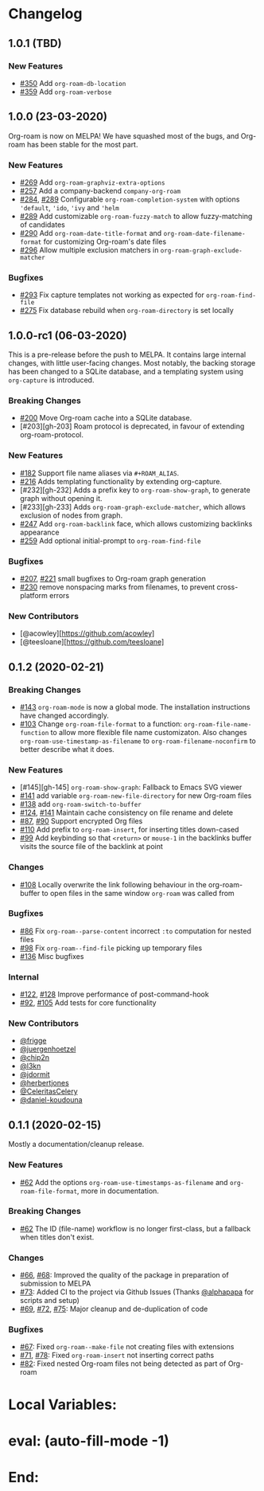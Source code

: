 # Changelog

## 1.0.1 (TBD)

### New Features
* [#350][gh-350] Add `org-roam-db-location`
* [#359][gh-359] Add `org-roam-verbose`

## 1.0.0 (23-03-2020)

Org-roam is now on MELPA! We have squashed most of the bugs, and Org-roam has
been stable for the most part.

### New Features
* [#269][gh-269] Add `org-roam-graphviz-extra-options`
* [#257][gh-257] Add a company-backend `company-org-roam`
* [#284][gh-284], [#289][gh-289] Configurable `org-roam-completion-system` with options `'default`, `'ido`, `'ivy` and `'helm`
* [#289][gh-289] Add customizable `org-roam-fuzzy-match` to allow fuzzy-matching of candidates
* [#290][gh-290] Add `org-roam-date-title-format` and `org-roam-date-filename-format` for customizing Org-roam's date files
* [#296][gh-296] Allow multiple exclusion matchers in `org-roam-graph-exclude-matcher`

### Bugfixes
* [#293][gh-293] Fix capture templates not working as expected for `org-roam-find-file`
* [#275][gh-275] Fix database rebuild when `org-roam-directory` is set locally

## 1.0.0-rc1 (06-03-2020)

This is a pre-release before the push to MELPA. It contains large
internal changes, with little user-facing changes. Most notably, the
backing storage has been changed to a SQLite database, and a
templating system using `org-capture` is introduced.

### Breaking Changes
* [#200][gh-200] Move Org-roam cache into a SQLite database.
* [#203][gh-203] Roam protocol is deprecated, in favour of extending org-roam-protocol.

### New Features
* [#182][gh-182] Support file name aliases via `#+ROAM_ALIAS`.
* [#216][gh-216] Adds templating functionality by extending org-capture.
* [#232][gh-232] Adds a prefix key to `org-roam-show-graph`, to generate graph without opening it.
* [#233][gh-233] Adds `org-roam-graph-exclude-matcher`, which allows exclusion of nodes from graph.
* [#247][gh-247] Add `org-roam-backlink` face, which allows customizing backlinks appearance
* [#259][gh-259] Add optional initial-prompt to `org-roam-find-file`

### Bugfixes
* [#207][gh-207], [#221][gh-221] small bugfixes to Org-roam graph generation
* [#230][gh-230] remove nonspacing marks from filenames, to prevent cross-platform errors

### New Contributors
* [@acowley][https://github.com/acowley]
* [@teesloane][https://github.com/teesloane]

## 0.1.2 (2020-02-21)

### Breaking Changes
* [#143][gh-143] `org-roam-mode` is now a global mode. The installation instructions have changed accordingly.
* [#103][gh-103] Change `org-roam-file-format` to a function: `org-roam-file-name-function` to allow more flexible file name customizaton. Also changes `org-roam-use-timestamp-as-filename` to `org-roam-filename-noconfirm` to better describe what it does.

### New Features
* [#145][gh-145] `org-roam-show-graph`: Fallback to Emacs SVG viewer
* [#141][gh-141] add variable `org-roam-new-file-directory` for new Org-roam files
* [#138][gh-138] add `org-roam-switch-to-buffer`
* [#124][gh-124], [#141][gh-141] Maintain cache consistency on file rename and delete
* [#87][gh-87], [#90][gh-90] Support encrypted Org files
* [#110][gh-110] Add prefix to `org-roam-insert`, for inserting titles down-cased
* [#99][gh-99] Add keybinding so that `<return>` or `mouse-1` in the backlinks buffer visits the source file of the backlink at point

### Changes

* [#108][gh-108] Locally overwrite the link following behaviour in the org-roam-buffer to open files in the same window `org-roam` was called from

### Bugfixes
* [#86][gh-86] Fix `org-roam--parse-content` incorrect `:to` computation for nested files
* [#98][gh-98] Fix `org-roam--find-file` picking up temporary files
* [#136][gh-136] Misc bugfixes

### Internal
* [#122][gh-122], [#128][gh-128] Improve performance of post-command-hook
* [#92][gh-92], [#105][gh-105] Add tests for core functionality

### New Contributors
* [@frigge](https://github.com/frigge)
* [@juergenhoetzel](https://github.com/juergenhoetzel)
* [@chip2n](https://github.com/chip2n)
* [@l3kn](https://github.com/l3kn)
* [@jdormit](https://github.com/jdormit)
* [@herbertjones](https://github.com/herbertjones)
* [@CeleritasCelery](https://github.com/CeleritasCelery)
* [@daniel-koudouna](https://github.com/daniel-koudouna)

## 0.1.1 (2020-02-15)

Mostly a documentation/cleanup release.

### New Features
* [#62][gh-62] Add the options `org-roam-use-timestamps-as-filename` and `org-roam-file-format`, more in documentation.

### Breaking Changes
* [#62][gh-62] The ID (file-name) workflow is no longer first-class, but a fallback when titles don't exist.

### Changes
* [#66][gh-66], [#68][gh-68]: Improved the quality of the package in preparation of submission to MELPA
* [#73][gh-73]: Added CI to the project via Github Issues (Thanks [@alphapapa](https://github.com/alphapapa/) for scripts and setup)
* [#69][gh-69], [#72][gh-72], [#75][gh-75]: Major cleanup and de-duplication of code

### Bugfixes
* [#67][gh-67]: Fixed `org-roam--make-file` not creating files with extensions
* [#71][gh-71], [#78][gh-78]: Fixed `org-roam-insert` not inserting correct paths
* [#82][gh-82]: Fixed nested Org-roam files not being detected as part of Org-roam

[gh-62]: https://github.com/jethrokuan/org-roam/pull/66
[gh-66]: https://github.com/jethrokuan/org-roam/pull/66
[gh-67]: https://github.com/jethrokuan/org-roam/pull/67
[gh-68]: https://github.com/jethrokuan/org-roam/pull/68
[gh-69]: https://github.com/jethrokuan/org-roam/pull/69
[gh-71]: https://github.com/jethrokuan/org-roam/pull/71
[gh-72]: https://github.com/jethrokuan/org-roam/pull/72
[gh-73]: https://github.com/jethrokuan/org-roam/pull/73
[gh-75]: https://github.com/jethrokuan/org-roam/pull/75
[gh-78]: https://github.com/jethrokuan/org-roam/pull/78
[gh-82]: https://github.com/jethrokuan/org-roam/pull/82
[gh-86]: https://github.com/jethrokuan/org-roam/pull/86
[gh-87]: https://github.com/jethrokuan/org-roam/pull/87
[gh-90]: https://github.com/jethrokuan/org-roam/pull/90
[gh-92]: https://github.com/jethrokuan/org-roam/pull/92
[gh-98]: https://github.com/jethrokuan/org-roam/pull/98
[gh-99]: https://github.com/jethrokuan/org-roam/pull/99
[gh-103]: https://github.com/jethrokuan/org-roam/pull/103
[gh-105]: https://github.com/jethrokuan/org-roam/pull/105
[gh-108]: https://github.com/jethrokuan/org-roam/pull/108
[gh-110]: https://github.com/jethrokuan/org-roam/pull/110
[gh-122]: https://github.com/jethrokuan/org-roam/pull/122
[gh-124]: https://github.com/jethrokuan/org-roam/pull/124
[gh-128]: https://github.com/jethrokuan/org-roam/pull/128
[gh-136]: https://github.com/jethrokuan/org-roam/pull/136
[gh-138]: https://github.com/jethrokuan/org-roam/pull/138
[gh-141]: https://github.com/jethrokuan/org-roam/pull/141
[gh-142]: https://github.com/jethrokuan/org-roam/pull/142
[gh-143]: https://github.com/jethrokuan/org-roam/pull/143
[gh-182]: https://github.com/jethrokuan/org-roam/pull/182
[gh-188]: https://github.com/jethrokuan/org-roam/pull/188
[gh-200]: https://github.com/jethrokuan/org-roam/pull/200
[gh-207]: https://github.com/jethrokuan/org-roam/pull/207
[gh-216]: https://github.com/jethrokuan/org-roam/pull/216
[gh-221]: https://github.com/jethrokuan/org-roam/pull/221
[gh-230]: https://github.com/jethrokuan/org-roam/pull/230
[gh-247]: https://github.com/jethrokuan/org-roam/pull/247
[gh-257]: https://github.com/jethrokuan/org-roam/pull/257
[gh-259]: https://github.com/jethrokuan/org-roam/pull/259
[gh-269]: https://github.com/jethrokuan/org-roam/pull/269
[gh-275]: https://github.com/jethrokuan/org-roam/pull/275
[gh-284]: https://github.com/jethrokuan/org-roam/pull/284
[gh-289]: https://github.com/jethrokuan/org-roam/pull/289
[gh-290]: https://github.com/jethrokuan/org-roam/pull/290
[gh-293]: https://github.com/jethrokuan/org-roam/pull/293
[gh-296]: https://github.com/jethrokuan/org-roam/pull/296
[gh-350]: https://github.com/jethrokuan/org-roam/pull/350
[gh-359]: https://github.com/jethrokuan/org-roam/pull/359

 # Local Variables:
 # eval: (auto-fill-mode -1)
 # End:
